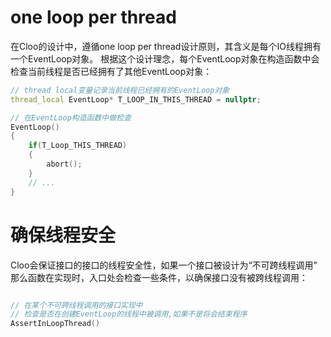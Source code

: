 # one loop per thread
在Cloo的设计中，遵循one loop per thread设计原则，其含义是每个IO线程拥有一个EventLoop对象。
根据这个设计理念，每个EventLoop对象在构造函数中会检查当前线程是否已经拥有了其他EventLoop对象：
```cpp
// thread local变量记录当前线程已经拥有的EventLoop对象
thread_local EventLoop* T_LOOP_IN_THIS_THREAD = nullptr;

// 在EventLoop构造函数中做检查
EventLoop()
{
    if(T_Loop_THIS_THREAD)
    {
        abort();
    }
    // ...
}
```

# 确保线程安全
Cloo会保证接口的接口的线程安全性，如果一个接口被设计为“不可跨线程调用”
那么函数在实现时，入口处会检查一些条件，以确保接口没有被跨线程调用：
```cpp

// 在某个不可跨线程调用的接口实现中
// 检查是否在创建EventLoop的线程中被调用,如果不是将会结束程序
AssertInLoopThread()

```